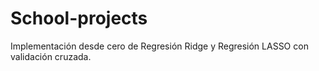 # School-projects
Implementación desde cero de Regresión Ridge y Regresión LASSO con validación 
cruzada.